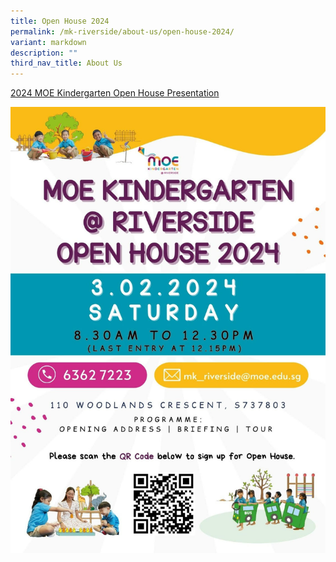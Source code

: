 ```yaml
---
title: Open House 2024
permalink: /mk-riverside/about-us/open-house-2024/
variant: markdown
description: ""
third_nav_title: About Us
---
```

[2024 MOE Kindergarten Open House Presentation](/files/MK%20files/2024_moe_kindergarten_open_house_presentation.pdf)

![](/images/MK/MK_open_house_2024.jpg)